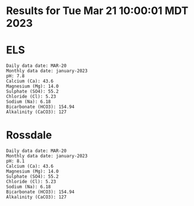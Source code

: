 # Results for Tue Mar 21 10:00:01 MDT 2023
# ELS
```
Daily data date: MAR-20
Monthly data date: january-2023
pH: 7.8
Calcium (Ca): 43.6
Magnesium (Mg): 14.0
Sulphate (SO4): 55.2
Chloride (Cl): 5.23
Sodium (Na): 6.18
Bicarbonate (HCO3): 154.94
Alkalinity (CaCO3): 127
```
# Rossdale
```
Daily data date: MAR-20
Monthly data date: january-2023
pH: 8.1
Calcium (Ca): 43.6
Magnesium (Mg): 14.0
Sulphate (SO4): 55.2
Chloride (Cl): 5.23
Sodium (Na): 6.18
Bicarbonate (HCO3): 154.94
Alkalinity (CaCO3): 127
```
